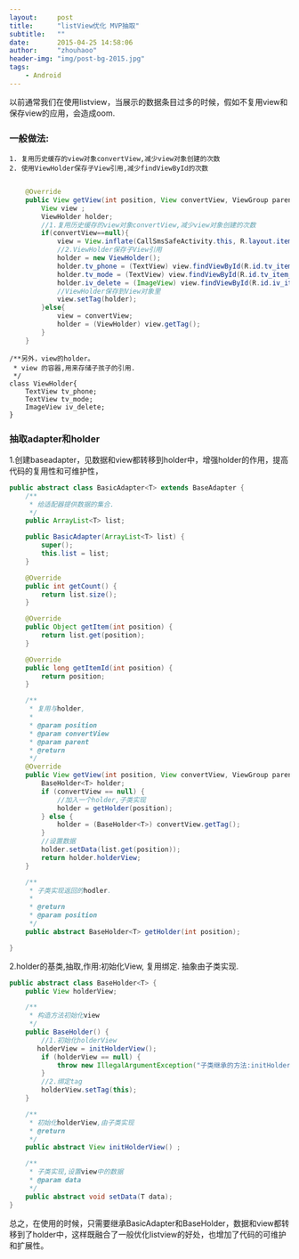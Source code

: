 ```yaml
---
layout:     post
title:      "listView优化 MVP抽取"
subtitle:   ""
date:       2015-04-25 14:58:06
author:     "zhouhaoo"
header-img: "img/post-bg-2015.jpg"
tags:
    - Android
---
```


以前通常我们在使用listview，当展示的数据条目过多的时候，假如不复用view和保存view的应用，会造成oom.
 <!--more-->
 ### 一般做法:
    1. 复用历史缓存的view对象convertView,减少view对象创建的次数
    2. 使用ViewHolder保存子View引用,减少findViewById的次数


```java

    @Override
    public View getView(int position, View convertView, ViewGroup parent) {
        View view ;
        ViewHolder holder;
        //1.复用历史缓存的view对象convertView,减少view对象创建的次数
        if(convertView==null){
            view = View.inflate(CallSmsSafeActivity.this, R.layout.item_call_smssafe, null);
            //2.ViewHolder保存子View引用
            holder = new ViewHolder();
            holder.tv_phone = (TextView) view.findViewById(R.id.tv_item_blacknumber);
            holder.tv_mode = (TextView) view.findViewById(R.id.tv_item_mode);
            holder.iv_delete = (ImageView) view.findViewById(R.id.iv_item_delete);
            //ViewHolder保存到View对象里
            view.setTag(holder);
        }else{
            view = convertView;
            holder = (ViewHolder) view.getTag();
        }
    }
```

    /**另外，view的holder。
     * view 的容器,用来存储子孩子的引用.
     */
    class ViewHolder{
        TextView tv_phone;
        TextView tv_mode;
        ImageView iv_delete;
    }
    
### 抽取adapter和holder
1.创建baseadapter，见数据和view都转移到holder中，增强holder的作用，提高代码的复用性和可维护性，

```java
public abstract class BasicAdapter<T> extends BaseAdapter {
    /**
     * 给适配器提供数据的集合.
     */
    public ArrayList<T> list;

    public BasicAdapter(ArrayList<T> list) {
        super();
        this.list = list;
    }

    @Override
    public int getCount() {
        return list.size();
    }

    @Override
    public Object getItem(int position) {
        return list.get(position);
    }

    @Override
    public long getItemId(int position) {
        return position;
    }

    /**
     * 复用与holder,
     *
     * @param position
     * @param convertView
     * @param parent
     * @return
     */
    @Override
    public View getView(int position, View convertView, ViewGroup parent) {
        BaseHolder<T> holder;
        if (convertView == null) {
            //加入一个holder,子类实现
            holder = getHolder(position);
        } else {
            holder = (BaseHolder<T>) convertView.getTag();
        }
        //设置数据
        holder.setData(list.get(position));
        return holder.holderView;
    }

    /**
     * 子类实现返回的hodler.
     *
     * @return
     * @param position
     */
    public abstract BaseHolder<T> getHolder(int position);

}
```
2.holder的基类,抽取,作用:初始化View, 复用绑定.  抽象由子类实现.
 
```java
public abstract class BaseHolder<T> {
    public View holderView;

    /**
     * 构造方法初始化view
     */
    public BaseHolder() {
        //1.初始化holderView
       holderView = initHolderView();
        if (holderView == null) {
            throw new IllegalArgumentException("子类继承的方法:initHolderView() 返回不能为空");
        }
        //2.绑定tag
        holderView.setTag(this);
    }

    /**
     * 初始化holderView,由子类实现
     * @return
     */
    public abstract View initHolderView() ;

    /**
     * 子类实现,设置view中的数据
     * @param data
     */
    public abstract void setData(T data);
}

```

总之，在使用的时候，只需要继承BasicAdapter和BaseHolder，数据和view都转移到了holder中，这样既融合了一般优化listview的好处，也增加了代码的可维护和扩展性。